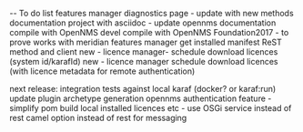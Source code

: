 -- To do list
features manager diagnostics page - update with new methods
documentation project with asciidoc - update opennms documentation
compile with OpenNMS devel
compile with OpenNMS Foundation2017  - to prove works with meridian
features manager get installed manifest ReST method and client
new - licence manager- schedule download licences (system id/karafId)
new - licence manager schedule download licences (with licence metadata for remote authentication)

next release:
integration tests against local karaf (docker? or karaf:run)
update plugin archetype generation
opennms authentication feature - simplify pom build
local installed licences etc - use OSGi service instead of rest
camel option instead of rest for messaging
